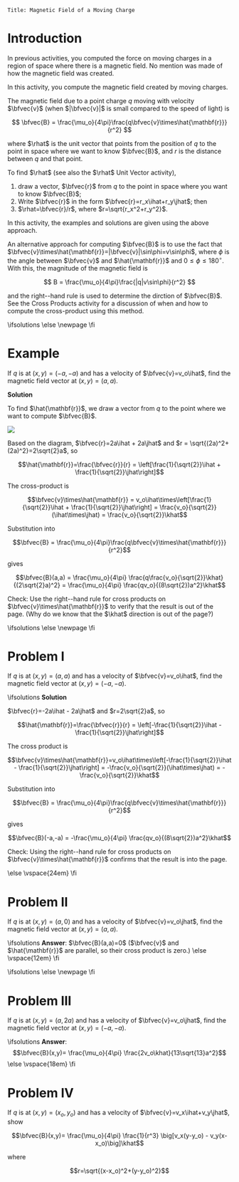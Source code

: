 ```mdextension
Title: Magnetic Field of a Moving Charge
```

# Introduction

In previous activities, you computed the force on moving charges in a region of space where there is a magnetic field. No mention was made of how the magnetic field was created.

In this activity, you compute the magnetic field created by moving charges.

The magnetic field due to a point charge $q$ moving with velocity $\bfvec{v}$ (when $|\bfvec{v}|$ is small compared to the speed of light) is

$$
\bfvec{B} = \frac{\mu_o}{4\pi}\frac{q\bfvec{v}\times\hat{\mathbf{r}}}{r^2}
$$

where $\rhat$ is the unit vector that points from the position of $q$ to the point in space where we want to know $\bfvec{B}$, and $r$ is the distance between $q$ and that point.

To find $\rhat$ (see also the $\rhat$ Unit Vector activity), 

1. draw a vector, $\bfvec{r}$ from $q$ to the point in space where you want to know $\bfvec{B}$;
2. Write $\bfvec{r}$ in the form $\bfvec{r}=r_x\ihat+r_y\jhat$; then
3. $\rhat=\bfvec{r}/r$, where $r=\sqrt{r_x^2+r_y^2}$.

In this activity, the examples and solutions are given using the above approach.

An alternative approach for computing $\bfvec{B}$ is to use the fact that $\bfvec{v}\times\hat{\mathbf{r}}=|\bfvec{v}|\sin\phi=v\sin\phi$, where $\phi$ is the angle between $\bfvec{v}$ and $\hat{\mathbf{r}}$ and $0 \le\phi \le 180^{\circ}$. With this, the magnitude of the magnetic field is

$$
B = \frac{\mu_o}{4\pi}\frac{|q|v\sin\phi}{r^2}
$$

and the right--hand rule is used to determine the dirction of $\bfvec{B}$. See the Cross Products activity for a discussion of when and how to compute the cross-product using this method.

\ifsolutions
\else
\newpage
\fi

# Example

If $q$ is at $(x,y)=(-a,-a)$ and has a velocity of $\bfvec{v}=v_o\ihat$, find the magnetic field vector at $(x,y)=(a,a)$.

**Solution**

To find $\hat{\mathbf{r}}$, we draw a vector from $q$ to the point where we want to compute $\bfvec{B}$.

<img src="figures/Example.svg">

Based on the diagram, $\bfvec{r}=2a\ihat + 2a\jhat$ and $r = \sqrt{(2a)^2+(2a)^2}=2\sqrt{2}a$, so

$$\hat{\mathbf{r}}=\frac{\bfvec{r}}{r} = \left[\frac{1}{\sqrt{2}}\ihat + \frac{1}{\sqrt{2}}\jhat\right]$$

The cross-product is

$$\bfvec{v}\times\hat{\mathbf{r}} = v_o\ihat\times\left[\frac{1}{\sqrt{2}}\ihat + \frac{1}{\sqrt{2}}\jhat\right] = \frac{v_o}{\sqrt{2}}(\ihat\times\jhat) = \frac{v_o}{\sqrt{2}}\khat$$

Substitution into 

$$\bfvec{B} = \frac{\mu_o}{4\pi}\frac{q\bfvec{v}\times\hat{\mathbf{r}}}{r^2}$$

gives

$$\bfvec{B}(a,a) = \frac{\mu_o}{4\pi} \frac{q\frac{v_o}{\sqrt{2}}\khat}{(2\sqrt{2}a)^2} = \frac{\mu_o}{4\pi} \frac{qv_o}{(8\sqrt{2})a^2}\khat$$

Check: Use the right--hand rule for cross products on $\bfvec{v}\times\hat{\mathbf{r}}$ to verify that the result is out of the page. (Why do we know that the $\khat$ direction is out of the page?)

\ifsolutions
\else
\newpage
\fi

# Problem I

If $q$ is at $(x,y)=(a,a)$ and has a velocity of $\bfvec{v}=v_o\ihat$, find the magnetic field vector at $(x,y)=(-a,-a)$.

\ifsolutions
**Solution**

$\bfvec{r}=-2a\ihat - 2a\jhat$ and $r=2\sqrt{2}a$, so

$$\hat{\mathbf{r}}=\frac{\bfvec{r}}{r} = \left[-\frac{1}{\sqrt{2}}\ihat - \frac{1}{\sqrt{2}}\jhat\right]$$

The cross product is

$$\bfvec{v}\times\hat{\mathbf{r}}=v_o\ihat\times\left[-\frac{1}{\sqrt{2}}\ihat - \frac{1}{\sqrt{2}}\jhat\right] = -\frac{v_o}{\sqrt{2}}(\ihat\times\jhat) = -\frac{v_o}{\sqrt{2}}\khat$$

Substitution into 

$$\bfvec{B} = \frac{\mu_o}{4\pi}\frac{q\bfvec{v}\times\hat{\mathbf{r}}}{r^2}$$

gives

$$\bfvec{B}(-a,-a) = -\frac{\mu_o}{4\pi} \frac{qv_o}{(8\sqrt{2})a^2}\khat$$

Check: Using the right--hand rule for cross products on $\bfvec{v}\times\hat{\mathbf{r}}$ confirms that the result is into the page.

\else
\vspace{24em}
\fi

# Problem II

If $q$ is at $(x,y)=(a,0)$ and has a velocity of $\bfvec{v}=v_o\jhat$, find the magnetic field vector at $(x,y)=(a,a)$.

\ifsolutions
**Answer**: $\bfvec{B}(a,a)=0$ ($\bfvec{v}$ and $\hat{\mathbf{r}}$ are parallel, so their cross product is zero.)
\else
\vspace{12em}
\fi

\ifsolutions
\else
\newpage
\fi

# Problem III

If $q$ is at $(x,y)=(a,2a)$ and has a velocity of $\bfvec{v}=v_o\jhat$, find the magnetic field vector at $(x,y)=(-a,-a)$.

\ifsolutions
**Answer**: 
$$\bfvec{B}(x,y)= \frac{\mu_o}{4\pi} \frac{2v_o\khat}{13\sqrt{13}a^2}$$
\else
\vspace{18em}
\fi

# Problem IV

If $q$ is at $(x,y)=(x_o,y_o)$ and has a velocity of $\bfvec{v}=v_x\ihat+v_y\jhat$, show

$$\bfvec{B}(x,y)= \frac{\mu_o}{4\pi} \frac{1}{r^3} \big[v_x(y-y_o) - v_y(x-x_o)\big]\khat$$

where

$$r=\sqrt{(x-x_o)^2+(y-y_o)^2}$$